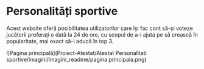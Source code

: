 
# Personalități sportive

Acest website oferă posibilitatea utilizatorilor care își fac cont să-și voteze jucătorii preferați o dată la 24 de ore, cu scopul de a-i ajuta pe să crească în popularitate, mai exact să-i aducă în top 3.

![Pagina principală](Proiect-Atestat/Atestat Personalitati sportive/imagini/imagini_readme/pagina principala.png)
